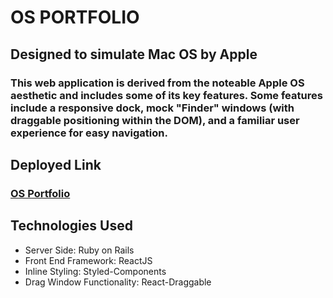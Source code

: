 # OS PORTFOLIO

## Designed to simulate Mac OS by Apple
### This web application is derived from the noteable Apple OS aesthetic and includes some of its key features. Some features include a responsive dock, mock "Finder" windows (with draggable positioning within the DOM), and a familiar user experience for easy navigation.

## Deployed Link
### [OS Portfolio](https://os-portfolio.herokuapp.com/)

## Technologies Used
* Server Side: Ruby on Rails
* Front End Framework: ReactJS
* Inline Styling: Styled-Components
* Drag Window Functionality: React-Draggable